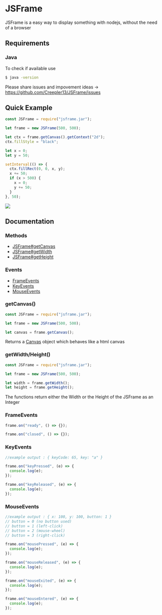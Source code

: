 # JSFrame

JSFrame is a easy way to display something with nodejs, without the need of a browser
## Requirements

### Java

To check if available use

```bash
$ java -version
```
Please share issues and impovement ideas -> https://github.com/Creepler13/JSFrame/issues
## Quick Example

```javascript
const JSFrame = require("jsframe.jar");

let frame = new JSFrame(500, 500);

let ctx = frame.getCanvas().getContext("2d");
ctx.fillStyle = "black";

let x = 0;
let y = 50;

setInterval(() => {
  ctx.fillRect(0, 0, x, y);
  x += 50;
  if (x > 500) {
    x = 0;
    y += 50;
  }
}, 50);
```

![](https://gyazo.com/eafe7145a0dca0dab739b12aa9431321.gif)

## Documentation

### Methods

- [JSFrame#getCanvas](#getcanvas)
- [JSFrame#getWidth](#getwidthheight)
- [JSFrame#getHeight](#getwidthheight)

### Events

- [FrameEvents](#frameevents)
- [KeyEvents](#keyevents)
- [MouseEvents](#mouseevents)

### getCanvas()

```javascript
const JSFrame = require("jsframe.jar");

let frame = new JSFrame(500, 500);

let canvas = frame.getCanvas();
```

Returns a [Canvas](https://www.npmjs.com/package/canvas) object which behaves like a html canvas

### getWidth/Height()

```javascript
const JSFrame = require("jsframe.jar");

let frame = new JSFrame(500, 500);

let width = frame.getWidth();
let height = frame.getHeight();
```
The functions return either the Width or the Height of the JSFrame as an Integer 
### FrameEvents

```javascript
frame.on("ready", () => {});

frame.on("closed", () => {});
```

### KeyEvents

```javascript
//example output : { keyCode: 65, key: "a" }

frame.on("keyPressed", (e) => {
  console.log(e);
});

frame.on("keyReleased", (e) => {
  console.log(e);
});
```

### MouseEvents

```javascript
//example output : { x: 100, y: 100, button: 1 }
// button = 0 (no button used)
// button = 1 (left-click)
// button = 2 (mouse-wheel)
// button = 3 (right-click)

frame.on("mousePressed", (e) => {
  console.log(e);
});

frame.on("mouseReleased", (e) => {
  console.log(e);
});

frame.on("mouseExited", (e) => {
  console.log(e);
});

frame.on("mouseEntered", (e) => {
  console.log(e);
});
```
